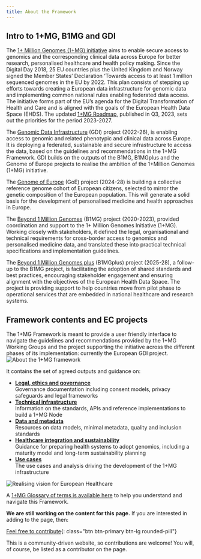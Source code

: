 ```yaml
---
title: About the Framework
---
```


## Intro to 1+MG, B1MG and GDI

<!-- <div class="accordion">
            <details class="accordion-item">
                <summary>What is the 1+MG Framework?</summary>
                <div class="accordion-content">
                    <div class="accordion-content-inner">
                        The 1+MG Framework is a comprehensive approach to digital transformation that combines innovative technology solutions with strategic business methodology.
                    </div>
                </div>
            </details>
            
            <details class="accordion-item">
                <summary>How do I join?</summary>
                <div class="accordion-content">
                    <div class="accordion-content-inner">
                        Joining is simple! Contact our team through the registration portal and we'll guide you through the onboarding process step by step.
                    </div>
                </div>
            </details>
        
</div> -->


The [1+ Million Genomes (1+MG) initiative](https://digital-strategy.ec.europa.eu/en/policies/1-million-genomes) aims to enable secure access to genomics and the corresponding clinical data across Europe for better research, personalised healthcare and health policy making. Since the Digital Day 2018, 25 EU countries plus the United Kingdom and Norway signed the Member States’ Declaration ‘Towards access to at least 1 million sequenced genomes in the EU by 2022. This plan consists of stepping up efforts towards creating a European data infrastructure for genomic data and implementing common national rules enabling federated data access. The initiative forms part of the EU’s agenda for the Digital Transformation
of Health and Care and is aligned with the goals of the European Health Data Space (EHDS). The updated [1+MG Roadmap](https://ec.europa.eu/newsroom/dae/redirection/document/99974), published in Q3, 2023, sets out the priorities for the period 2023-2027.

The [Genomic Data Infrastructure](https://gdi.onemilliongenomes.eu/) (GDI) project (2022-26), is enabling access to genomic and related phenotypic and clinical data across Europe. It is deploying a federated, sustainable and secure infrastructure to access the data, based on the guidelines and recommendations in the 1+MG Framework. GDI builds on the outputs of the B1MG, B1MGplus and the Genome of Europe projects to realise the ambition of the 1+Million Genomes (1+MG) initiative.

The [Genome of Europe](https://genomeofeurope.eu/) (GoE) project (2024-28) is building a collective reference genome cohort of European citizens, selected to mirror the genetic composition of the European population. This will generate a solid basis for the development of personalised medicine and health approaches in Europe.

The [Beyond 1 Million Genomes](https://b1mg-project.eu/) (B1MG) project (2020-2023), provided coordination and support to the 1+ Million Genomes Initiative (1+MG). Working closely with stakeholders, it defined the legal, organisational and technical requirements for cross-border access to genomics and personalised medicine data, and translated these into practical technical specifications and implementation guidelines. 

The [Beyond 1 Million Genomes plus](https://b1mgplus.onemilliongenomes.eu/) (B1MGplus) project (2025-28), a follow-up to the B1MG project, is facilitating the adoption of shared standards and best practices, encouraging stakeholder engagement and ensuring alignment with the objectives of the European Health Data Space. The project is providing support to help countries move from pilot phase to operational services that are embedded in national healthcare and research systems.


## Framework contents and EC projects

The 1+MG Framework is meant to provide a user friendly interface to navigate the guidelines and recommendations provided by the 1+MG Working Groups and the project supporting the initiative across the different phases of its implementation: currently the European GDI project.
<img src="{{ 'assets/img/1+mg_journey_update.png' | relative_url }}" class="m-2" style="max-width: 100%; max-height: 100%; vertical-align: middle" alt="About the 1+MG framework" />

It contains the set of agreed outputs and guidance on:

* [**Legal, ethics and governance**](/governance-elsi) \
Governance documentation including consent models, privacy safeguards and legal frameworks
* [**Technical infrastructure**](/technical-infrastructure) \
Information on the standards, APIs and reference implementations to build a 1+MG Node
* [**Data and metadata**](/data-metadata) \
Resources on data models, minimal metadata, quality and inclusion standards
* [**Healthcare integration and sustainability**](/genomics-into-healthcare) \
Guidance for preparing health systems to adopt genomics, including a maturity model and long-term sustainability planning 
* [**Use cases**](/usecases) \
The use cases and analysis driving the development of the 1+MG infrastructure



<img src="{{ 'assets/img/realising-a-vision-for-european-healthcare.png' | relative_url }}" class="m-2" style="max-width: 100%; max-height: 100%; vertical-align: middle" alt="Realising vision for European Healthcare" />

<!-- B1MG defined the initial architecture, shared interfaces, and possible virtualisation platforms required to achieve technical interoperability. In addition, the proposed infrastructure must support semantic interoperability, so a variety of international standards were proposed to support this. The below EOSC Interoperability Layers (adapted from Nictiz NL) have been considered throughout the development in the 1+MG resources to enable broad European interoperability of the infrastructure.


<img src="{{ 'assets/img/standard-interoperability.jpg' | relative_url }}" class="m-2" style="max-width: 100%; max-height: 100%; vertical-align: middle" alt="B1MG objectives for interoperability EOSC model" /> -->

A [1+MG Glossary of terms is available here](https://zenodo.org/record/8279620) to help you understand and navigate this Framework.


**We are still working on the content for this page.** If you are interested in adding to the page, then:

[Feel free to contribute](how_to_contribute){: class="btn btn-primary btn-lg rounded-pill"}

This is a community-driven website, so contributions are welcome! You will, of course, be listed as a contributor on the page.
